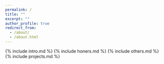 ```yaml
---
permalink: /
title: ""
excerpt: ""
author_profile: true
redirect_from: 
  - /about/
  - /about.html
---
```

<span class='anchor' id='about-me'></span>
{% include intro.md %}
{% include honers.md %}
{% include others.md %}
{% include projects.md %}
